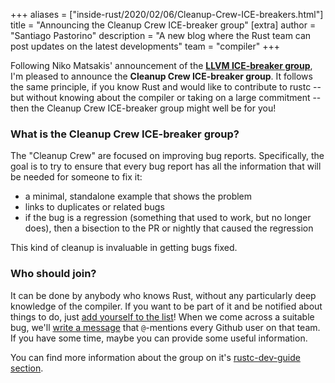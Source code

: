 +++
aliases = ["inside-rust/2020/02/06/Cleanup-Crew-ICE-breakers.html"]
title = "Announcing the Cleanup Crew ICE-breaker group"
[extra]
author = "Santiago Pastorino"
description = "A new blog where the Rust team can post updates on the latest developments"
team = "compiler"
+++

Following Niko Matsakis' announcement of the [**LLVM ICE-breaker
group**](https://blog.rust-lang.org/inside-rust/2019/10/22/LLVM-ICE-breakers.html),
I'm pleased to announce the **Cleanup Crew ICE-breaker group**. It
follows the same principle, if you know Rust and would like to
contribute to rustc -- but without knowing about the compiler or taking
on a large commitment -- then the Cleanup Crew ICE-breaker group might
well be for you!

### What is the Cleanup Crew ICE-breaker group?

The "Cleanup Crew" are focused on improving bug reports. Specifically,
the goal is to try to ensure that every bug report has all the
information that will be needed for someone to fix it:

- a minimal, standalone example that shows the problem
- links to duplicates or related bugs
- if the bug is a regression (something that used to work, but no
  longer does), then a bisection to the PR or nightly that caused
  the regression

This kind of cleanup is invaluable in getting bugs fixed.

### Who should join?

It can be done by anybody who knows Rust, without any particularly deep
knowledge of the compiler.  If you want to be part of it and be notified
about things to do, just [add yourself to the list][instructions here]! When we come across a suitable
bug, we'll [write a message][tag syntax] that `@`-mentions every Github user on that
team. If you have some time, maybe you can provide some useful
information.

[instructions here]: https://rustc-dev-guide.rust-lang.org/ice-breaker/about.html#join

[tag syntax]: https://rustc-dev-guide.rust-lang.org/ice-breaker/about.html#tagging-an-issue-for-an-ice-breaker-group

You can find more information about the group on it's [rustc-dev-guide
section](https://rustc-dev-guide.rust-lang.org/ice-breaker/cleanup-crew.html).
